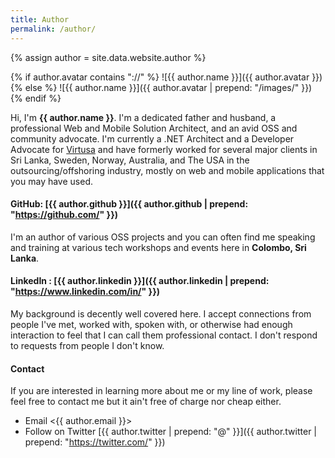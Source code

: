 ```yaml
---
title: Author
permalink: /author/
---
```

{% assign author = site.data.website.author %}

{% if author.avatar contains "://" %}
  ![{{ author.name }}]({{ author.avatar }})
{% else %}
  ![{{ author.name }}]({{ author.avatar | prepend: "/images/" }})
{% endif %}

Hi, I'm __{{ author.name }}__. I'm a dedicated father and husband, a professional Web and Mobile Solution Architect, and an avid OSS and community advocate. I'm currently a .NET Architect and a Developer Advocate for [Virtusa](https://www.virtusa.com/) and have formerly worked for several major clients in Sri Lanka, Sweden, Norway, Australia, and The USA in the outsourcing/offshoring industry, mostly on web and mobile applications that you may have used.

#### GitHub: [{{ author.github }}]({{ author.github | prepend: "https://github.com/" }})

I'm an author of various OSS projects and you can often find me speaking and training at various tech workshops and events here in __Colombo, Sri Lanka__.

#### LinkedIn : [{{ author.linkedin }}]({{ author.linkedin | prepend: "https://www.linkedin.com/in/" }})

My background is decently well covered here. I accept connections from people I've met, worked with, spoken with, or otherwise had enough interaction to feel that I can call them professional contact. I don't respond to requests from people I don't know.

#### Contact

If you are interested in learning more about me or my line of work, please feel free to contact me but it ain't free of charge nor cheap either.

- Email <{{ author.email }}>
- Follow on Twitter [{{ author.twitter | prepend: "@" }}]({{ author.twitter | prepend: "https://twitter.com/" }})

